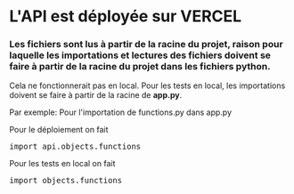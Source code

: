 # L'API est déployée sur VERCEL

<h3>Les fichiers sont lus à partir de la racine du projet, raison pour laquelle les importations et lectures des fichiers doivent se faire à partir de la racine du projet dans les fichiers python.</h3>

<p>Cela ne fonctionnerait pas en local. Pour les tests en local, les importations doivent se faire à partir de la racine de <b>app.py</b>.</p>

<p>Par exemple: Pour l'importation de functions.py dans app.py</p>
<p>Pour le déploiement on fait</p>
<pre>
import api.objects.functions
</pre>
<p>Pour les tests en local on fait</p>
<pre>
import objects.functions
</pre>